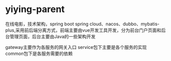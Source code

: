 # yiying-parent
在线电影，技术架构，spring boot spring cloud、nacos、dubbo、mybatis-plus,采用前后端分离方式，前端主要由vue开发工具开发，分为前台门户页面和后台管理页面，后台主要由Java的一些架构开发

gateway主要作为各服务的网关入口
service包下主要是各个服务的实现
common包下是各服务需要的依赖
